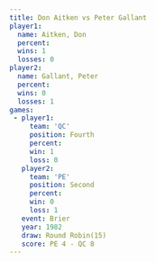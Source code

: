 ```yaml
---
title: Don Aitken vs Peter Gallant
player1:              
  name: Aitken, Don   
  percent:            
  wins: 1             
  losses: 0           
player2:              
  name: Gallant, Peter
  percent:            
  wins: 0             
  losses: 1           
games:
 - player1:          
     team: 'QC'      
     position: Fourth
     percent:        
     win: 1          
     loss: 0         
   player2:          
     team: 'PE'      
     position: Second
     percent:        
     win: 0          
     loss: 1         
   event: Brier         
   year: 1982           
   draw: Round Robin(15)
   score: PE 4 - QC 8   
---
```

